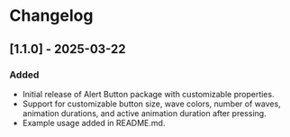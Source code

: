 # Changelog

## [1.1.0] - 2025-03-22
### Added
- Initial release of Alert Button package with customizable properties.
- Support for customizable button size, wave colors, number of waves, animation durations, and active animation duration after pressing.
- Example usage added in README.md.
